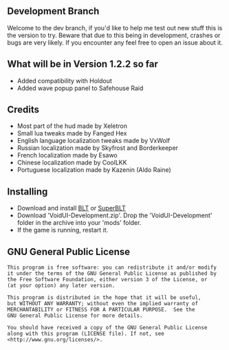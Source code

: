 ## Development Branch
Welcome to the dev branch, if you'd like to help me test out new stuff this is the version to try.
Beware that due to this being in development, crashes or bugs are very likely. If you encounter any feel free to open an issue about it.

## What will be in Version 1.2.2 so far
- Added compatibility with Holdout
- Added wave popup panel to Safehouse Raid

## Credits
- Most part of the hud made by Xeletron
- Small lua tweaks made by Fanged Hex
- English language localization tweaks made by VxWolf
- Russian localization made by Skyfrost and Borderkeeper
- French localization made by Esawo
- Chinese localization made by CoolLKK
- Portuguese localization made by Kazenin (Aldo Raine)

## Installing
- Download and install [BLT](https://github.com/JamesWilko/Payday-2-BLT/releases) or [SuperBLT](https://superblt.znix.xyz)
- Download 'VoidUI-Development.zip'. Drop the 'VoidUI-Development' folder in the archive into your 'mods' folder.
- If the game is running, restart it.

## GNU General Public License
    This program is free software: you can redistribute it and/or modify
    it under the terms of the GNU General Public License as published by
    the Free Software Foundation, either version 3 of the License, or
    (at your option) any later version.

    This program is distributed in the hope that it will be useful,
    but WITHOUT ANY WARRANTY; without even the implied warranty of
    MERCHANTABILITY or FITNESS FOR A PARTICULAR PURPOSE.  See the
    GNU General Public License for more details.

    You should have received a copy of the GNU General Public License
    along with this program (LICENSE file). If not, see <http://www.gnu.org/licenses/>.
